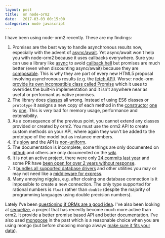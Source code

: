 ```yaml
---
layout: post
title:  on node-orm2
date:   2017-03-03 00:15:00
categories: node javascript
---
```


I have been using node-orm2 recently. These are my findings:

1. Promises are the best way to handle asynchronous results now, especially with the advent of [async/await](https://blog.risingstack.com/async-await-node-js-7-nightly/). Yet async/await won't help you with node-orm2 because it uses callbacks everywhere. Sure you can use a library like [async](https://github.com/caolan/async) to avoid [callback hell](http://callbackhell.com/) but promises are much better (even when discounting async/await) because they are [composable](https://gist.github.com/domenic/3889970). This is why they are part of every new HTML5 proposal involving asynchronous results (e.g. the [fetch API](https://developer.mozilla.org/en/docs/Web/API/Fetch_API)). Worse: node-orm [provide its own incompatible class called Promise](https://github.com/dresende/node-orm2/blob/v3.2.3/lib/Promise.js) which it uses to overrides the built-in implementation and it isn't anywhere near as useful or performant as native promises.
1. The library does [classes](https://developer.mozilla.org/en/docs/Web/JavaScript/Reference/Classes) all wrong. Instead of using ES6 classes or `prototype` it assigns a new copy of each method in the [constructor](https://github.com/dresende/node-orm2/blob/v3.2.3/lib/Model.js#L205) [one](https://github.com/dresende/node-orm2/blob/v3.2.3/lib/Model.js#L223) by [one](https://github.com/dresende/node-orm2/blob/v3.2.3/lib/Model.js#L251). This is *very* bad for memory usage, performance and extensibility.
1. As a consequence of the previous point, you cannot extend any classes provided or created by orm2. You must use the orm2 API to create custom methods on your API, where again they won't be added to the prototype of the model but as instance members.
1. It's [slow](https://github.com/rafaelkaufmann/q-orm/issues/1#issuecomment-64449143) and the API is [non-uniform](https://github.com/rafaelkaufmann/q-orm/issues/1#issuecomment-64442225).
1. The documentation is incomplete, some things are only documented on [github](https://github.com/dresende/node-orm2/blob/v3.2.3/Readme.md) and others are only documented on the [wiki](https://github.com/dresende/node-orm2/wiki).
1. It is not an active project, there were only [24 commits last year](https://github.com/dresende/node-orm2/commits/master) and some PR have [been open for over 2 years without response](https://github.com/dresende/node-orm2/pull/574).
1. It [bundles all supported database drivers](https://github.com/dresende/node-orm2/tree/v3.2.3/lib/Drivers/DML) and other utilities you may or may not need like a [middleware for express](https://github.com/dresende/node-orm2/blob/v3.2.3/lib/Express.js).
1. Many annoying niggles, e.g. after closing one database connection is it impossible to create a new connection. The only type supported for rational numbers is `float` rather than `double` (despite the majority of programming languages using double precision numbers).

Lately I've been [questioning if ORMs are a good idea](http://www.bigdatalittlegeek.com/blog/2014/3/18/orm-the-killer-of-scalability). I've also been looking at [sequelize](http://docs.sequelizejs.com/en/v3/), a project that has recently become much more active than orm2. It provide a better promise based API and better documentation. I've also used [mongoose](https://github.com/Automattic/mongoose) in the past which is a reasonable choice when you are using mongo (but before choosing mongo always [make sure it fits your data](http://www.sarahmei.com/blog/2013/11/11/why-you-should-never-use-mongodb/)).
